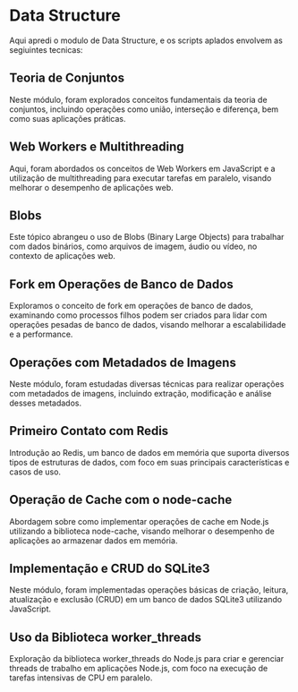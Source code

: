 # Data Structure

Aqui apredi o modulo de Data Structure, e os scripts aplados envolvem as segiuintes tecnicas:

## Teoria de Conjuntos

Neste módulo, foram explorados conceitos fundamentais da teoria de conjuntos, incluindo operações como união, interseção e diferença, bem como suas aplicações práticas.

## Web Workers e Multithreading

Aqui, foram abordados os conceitos de Web Workers em JavaScript e a utilização de multithreading para executar tarefas em paralelo, visando melhorar o desempenho de aplicações web.

## Blobs

Este tópico abrangeu o uso de Blobs (Binary Large Objects) para trabalhar com dados binários, como arquivos de imagem, áudio ou vídeo, no contexto de aplicações web.

## Fork em Operações de Banco de Dados

Exploramos o conceito de fork em operações de banco de dados, examinando como processos filhos podem ser criados para lidar com operações pesadas de banco de dados, visando melhorar a escalabilidade e a performance.

## Operações com Metadados de Imagens

Neste módulo, foram estudadas diversas técnicas para realizar operações com metadados de imagens, incluindo extração, modificação e análise desses metadados.

## Primeiro Contato com Redis

Introdução ao Redis, um banco de dados em memória que suporta diversos tipos de estruturas de dados, com foco em suas principais características e casos de uso.

## Operação de Cache com o node-cache

Abordagem sobre como implementar operações de cache em Node.js utilizando a biblioteca node-cache, visando melhorar o desempenho de aplicações ao armazenar dados em memória.

## Implementação e CRUD do SQLite3

Neste módulo, foram implementadas operações básicas de criação, leitura, atualização e exclusão (CRUD) em um banco de dados SQLite3 utilizando JavaScript.

## Uso da Biblioteca worker_threads

Exploração da biblioteca worker_threads do Node.js para criar e gerenciar threads de trabalho em aplicações Node.js, com foco na execução de tarefas intensivas de CPU em paralelo.

